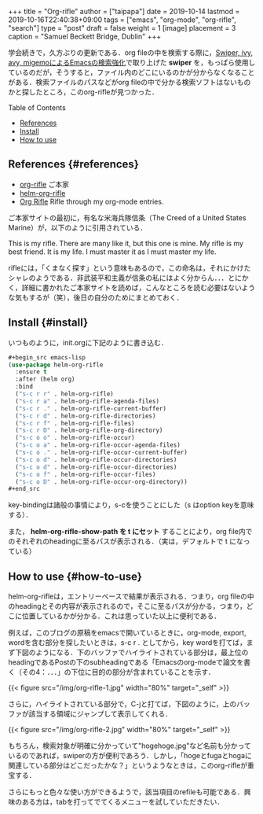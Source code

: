 +++
title = "Org-rifle"
author = ["taipapa"]
date = 2019-10-14
lastmod = 2019-10-16T22:40:38+09:00
tags = ["emacs", "org-mode", "org-rifle", "search"]
type = "post"
draft = false
weight = 1
[image]
  placement = 3
  caption = "Samuel Beckett Bridge, Dublin"
+++

学会続きで，久方ぶりの更新である．org fileの中を検索する際に，[Swiper, ivy, avy, migemoによるEmacsの検索強化](../swiper_migemo)で取り上げた **swiper** を，もっぱら使用しているのだが，そうすると，ファイル内のどこにいるのかが分からなくなることがある．検索ファイルのパスなどがorg fileの中で分かる検索ソフトはないものかと探したところ，このorg-rifleが見つかった．

<!--more-->

<div class="ox-hugo-toc toc">
<div></div>

<div class="heading">Table of Contents</div>

- [References](#references)
- [Install](#install)
- [How to use](#how-to-use)

</div>
<!--endtoc-->


## References {#references}

-   [org-rifle](https://github.com/alphapapa/org-rifle)  ご本家
-   [helm-org-rifle](https://dustinlacewell.github.io/emacs.d/#org7646621)
-   [Org Rifle](http://bnbeckwith.com/bnb-emacs/#orgc5aa916)  Rifle through my org-mode entries.

ご本家サイトの最初に，有名な米海兵隊信条（The Creed of a United States Marine）が，以下のように引用されている．

This is my rifle. There are many like it, but this one is mine. My rifle is my best friend. It is my life. I must master it as I must master my life.

rifleには，「くまなく探す」という意味もあるので，この命名は，それにかけたシャレのようである．非武装平和主義が信条の私にはよく分からん．．．とにかく，詳細に書かれたご本家サイトを読めば，こんなところを読む必要はないような気もするが（笑），後日の自分のためにまとめておく．


## Install {#install}

いつものように，init.orgに下記のように書き込む．

```lisp
#+begin_src emacs-lisp
(use-package helm-org-rifle
  :ensure t
  :after (helm org)
  :bind
  ("s-c r r" . helm-org-rifle)
  ("s-c r a" . helm-org-rifle-agenda-files)
  ("s-c r ." . helm-org-rifle-current-buffer)
  ("s-c r d" . helm-org-rifle-directories)
  ("s-c r f" . helm-org-rifle-files)
  ("s-c r D" . helm-org-rifle-org-directory)
  ("s-c o o" . helm-org-rifle-occur)
  ("s-c o a" . helm-org-rifle-occur-agenda-files)
  ("s-c o ." . helm-org-rifle-occur-current-buffer)
  ("s-c o d" . helm-org-rifle-occur-directories)
  ("s-c o d" . helm-org-rifle-occur-directories)
  ("s-c o f" . helm-org-rifle-occur-files)
  ("s-c o D" . helm-org-rifle-occur-org-directory))
#+end_src
```

key-bindingは諸般の事情により，s-cを使うことにした（s はoption keyを意味する）．

また， **helm-org-rifle-show-path を t にセット** することにより，org file内でのそれぞれのheadingに至るパスが表示される．（実は，デフォルトで t になっている）


## How to use {#how-to-use}

helm-org-rifleは，エントリーベースで結果が表示される．つまり，org fileの中のheadingとその内容が表示されるので，そこに至るパスが分かる，つまり，どこに位置しているかが分かる．これは思っていた以上に便利である．

例えば，このブログの原稿をemacsで開いているときに，org-mode, export, wordを含む部分を探したいときは，s-c r . としてから，key wordを打てば，まず下図のようになる．下のバッファでハイライトされている部分は，最上位のheadingであるPostの下のsubheadingである「Emacsのorg-modeで論文を書く（その4：．．．」の下位に目的の部分が含まれていることを示す．

{{< figure src="/img/org-rifle-1.jpg" width="80%" target="_self" >}}

さらに，ハイライトされている部分で，C-jと打てば，下図のように，上のバッファが該当する領域にジャンプして表示してくれる．

{{< figure src="/img/org-rifle-2.jpg" width="80%" target="_self" >}}

もちろん，検索対象が明確に分かっていて"hogehoge.jpg"など名前も分かっているのであれば，swiperの方が便利であろう．しかし，「hogeとfugaとhogaに関連している部分はどこだったかな？」というようなときは，このorg-rifleが重宝する．

さらにもっと色々な使い方ができるようで，該当項目のrefileも可能である．興味のある方は，tabを打ってでてくるメニューを試していただきたい．
